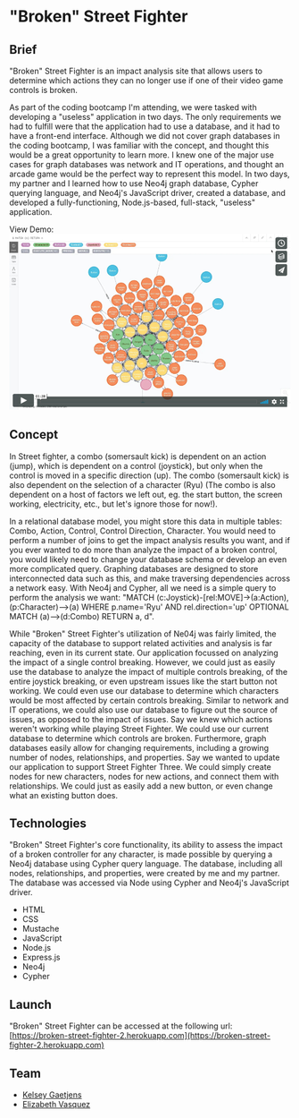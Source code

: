 # "Broken" Street Fighter

Brief
------

"Broken" Street Fighter is an impact analysis site that allows users to determine which actions they can no longer use if one of their video game controls is broken.

As part of the coding bootcamp I'm attending, we were tasked with developing a "useless" application in two days. The only requirements we had to fulfill were that the application had to use a database, and it had to have a front-end interface. Although we did not cover graph databases in the coding bootcamp, I was familiar with the concept, and thought this would be a great opportunity to learn more. I knew one of the major use cases for graph databases was network and IT operations, and thought an arcade game would be the perfect way to represent this model. In two days, my partner and I learned how to use Neo4j graph database, Cypher querying language, and Neo4j's JavaScript driver, created a database, and developed a fully-functioning, Node.js-based, full-stack, "useless" application.

View Demo:
[![Watch the video](readmeImages/bsfvimeo.jpg)](https://vimeo.com/357986114)


Concept 
------ 

In Street fighter, a combo (somersault kick) is dependent on an action (jump), which is dependent on a control (joystick), but only when the control is moved in a specific direction (up). The combo (somersault kick) is also dependent on the selection of a character (Ryu) (The combo is also dependent on a host of factors we left out, eg. the start button, the screen working, electricity, etc., but let's ignore those for now!).

In a relational database model, you might store this data in multiple tables: Combo, Action, Control, Control Direction, Character. You would need to perform a number of joins to get the impact analysis results you want, and if you ever wanted to do more than analyze the impact of a broken control, you would likely need to change your database schema or develop an even more complicated query. Graphing databases are designed to store interconnected data such as this, and make traversing dependencies across a network easy. With Neo4j and Cypher, all we need is a simple query to perform the analysis we want: "MATCH (c:Joystick)-[rel:MOVE]->(a:Action), (p:Character)-->(a) WHERE p.name='Ryu' AND rel.direction='up' OPTIONAL MATCH (a)-->(d:Combo) RETURN a, d".

While "Broken" Street Fighter's utilization of Ne04j was fairly limited, the capacity of the database to support related activities and analysis is far reaching, even in its current state. Our application focussed on analyzing the impact of a single control breaking. However, we could just as easily use the database to analyze the impact of multiple controls breaking, of the entire joystick breaking, or even upstream issues like the start button not working. We could even use our database to determine which characters would be most affected by certain controls breaking. Similar to network and IT operations, we could also use our database to figure out the source of issues, as opposed to the impact of issues. Say we knew which actions weren't working while playing Street Fighter. We could use our current database to determine which controls are broken. Furthermore, graph databases easily allow for changing requirements, including a growing number of nodes, relationships, and properties. Say we wanted to update our application to support Street Fighter Three. We could simply create nodes for new characters, nodes for new actions, and connect them with relationships. We could just as easily add a new button, or even change what an existing button does.


Technologies 
------ 

"Broken" Street Fighter's core functionality, its ability to assess the impact of a broken controller for any character, is made possible by querying a Neo4j database using Cypher query language. The database, including all nodes, relationships, and properties, were created by me and my partner. The database was accessed via Node using Cypher and Neo4j's JavaScript driver.

* HTML
* CSS
* Mustache
* JavaScript
* Node.js
* Express.js
* Neo4j
* Cypher


Launch
------

"Broken" Street Fighter can be accessed at the following url: [https://broken-street-fighter-2.herokuapp.com](https://broken-street-fighter-2.herokuapp.com)


Team
------

* [Kelsey Gaetjens](https://github.com/kjgaetjens/)
* [Elizabeth Vasquez](https://github.com/elizabethsv)